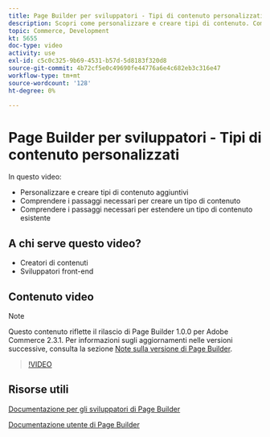 ```yaml
---
title: Page Builder per sviluppatori - Tipi di contenuto personalizzati
description: Scopri come personalizzare e creare tipi di contenuto. Comprendi i passaggi necessari per creare un ​ di tipo di contenuto. Scopri i passaggi necessari per estendere un tipo di contenuto esistente.
topic: Commerce, Development
kt: 5655
doc-type: video
activity: use
exl-id: c5c0c325-9b69-4531-b57d-5d8183f320d8
source-git-commit: 4b72cf5e0c49690fe44776a6e4c682eb3c316e47
workflow-type: tm+mt
source-wordcount: '128'
ht-degree: 0%

---
```


# Page Builder per sviluppatori - Tipi di contenuto personalizzati

In questo video:

- Personalizzare e creare tipi di contenuto aggiuntivi
- Comprendere i passaggi necessari per creare un tipo di contenuto &#x200B;
- Comprendere i passaggi necessari per estendere un tipo di contenuto esistente

## A chi serve questo video?

- Creatori di contenuti
- Sviluppatori front-end

## Contenuto video

>[!NOTE]
>
>Questo contenuto riflette il rilascio di Page Builder 1.0.0 per Adobe Commerce 2.3.1. Per informazioni sugli aggiornamenti nelle versioni successive, consulta la sezione [Note sulla versione di Page Builder](https://devdocs.magento.com/page-builder/docs/release-notes.html).

>[!VIDEO](https://video.tv.adobe.com/v/35714?quality=12&learn=on)

## Risorse utili

[Documentazione per gli sviluppatori di Page Builder](https://devdocs.magento.com/page-builder/docs/index.html)

[Documentazione utente di Page Builder](https://docs.magento.com/user-guide/cms/page-builder.html)
